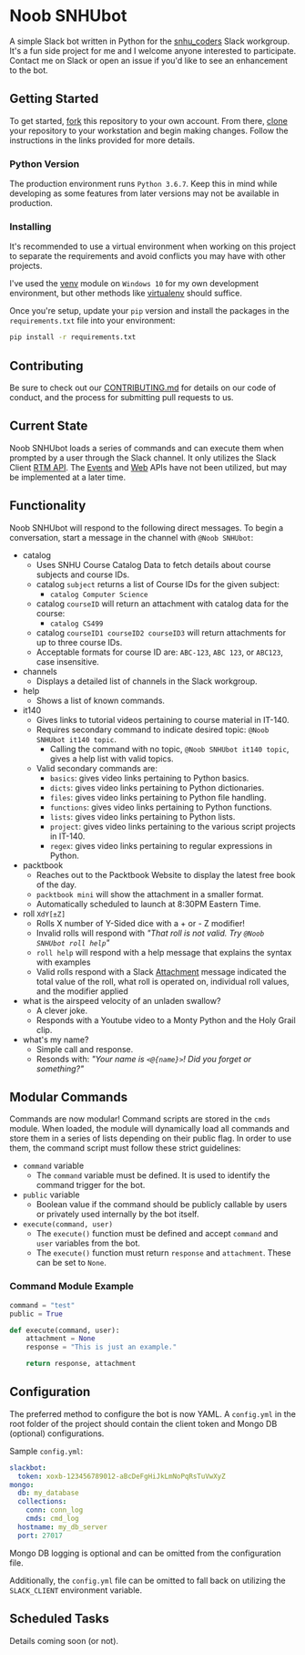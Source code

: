 # Noob SNHUbot

A simple Slack bot written in Python for the [snhu_coders](https://snhu_coders.slack.com) Slack workgroup. It's a fun side project for me and I welcome anyone interested to participate. Contact me on Slack or open an issue if you'd like to see an enhancement to the bot.

## Getting Started

To get started, [fork](https://help.github.com/en/articles/fork-a-repo) this repository to your own account. From there, [clone](https://help.github.com/en/articles/cloning-a-repository) your repository to your workstation and begin making changes. Follow the instructions in the links provided for more details.

### Python Version

The production environment runs `Python 3.6.7`. Keep this in mind while developing as some features from later versions may not be available in production.

### Installing

It's recommended to use a virtual environment when working on this project to separate the requirements and avoid conflicts you may have with other projects.

I've used the [venv](https://docs.python.org/3/library/venv.html) module on `Windows 10` for my own development environment, but other methods like [virtualenv](https://virtualenv.pypa.io/en/latest/) should suffice.

Once you're setup, update your `pip` version and install the packages in the `requirements.txt` file into your environment:

```bash
pip install -r requirements.txt
```

## Contributing

Be sure to check out our [CONTRIBUTING.md](CONTRIBUTING.md) for details on our code of conduct, and the process for submitting pull requests to us.

## Current State

Noob SNHUbot loads a series of commands and can execute them when prompted by a user through the Slack channel.  It only utilizes the Slack Client [RTM API](https://api.slack.com/rtm). The [Events](https://api.slack.com/events) and [Web](https://api.slack.com/web) APIs have not been utilized, but may be implemented at a later time.

## Functionality

Noob SNHUbot will respond to the following direct messages. To begin a conversation, start a message in the channel with `@Noob SNHUbot`:

* catalog
  * Uses SNHU Course Catalog Data to fetch details about course subjects and course IDs.
  * catalog `subject` returns a list of Course IDs for the given subject:
    * `catalog Computer Science`
  * catalog `courseID` will return an attachment with catalog data for the course:
    * `catalog CS499`
  * catalog `courseID1 courseID2 courseID3` will return attachments for up to three course IDs.
  * Acceptable formats for course ID are: `ABC-123`, `ABC 123`, or `ABC123`, case insensitive.
* channels
  * Displays a detailed list of channels in the Slack workgroup.
* help
  * Shows a list of known commands.
* it140
  * Gives links to tutorial videos pertaining to course material in IT-140.
  * Requires secondary command to indicate desired topic: `@Noob SNHUbot it140 topic`.
    * Calling the command with no topic, `@Noob SNHUbot it140 topic`, gives a help list with valid topics.
  * Valid secondary commands are:
    * `basics`: gives video links pertaining to Python basics.
    * `dicts`: gives video links pertaining to Python dictionaries.
    * `files`: gives video links pertaining to Python file handling.
    * `functions`: gives video links pertaining to Python functions.
    * `lists`: gives video links pertaining to Python lists.
    * `project`: gives video links pertaining to the various script projects in IT-140.
    * `regex`: gives video links pertaining to regular expressions in Python. 
* packtbook
  * Reaches out to the Packtbook Website to display the latest free book of the day.
  * `packtbook mini` will show the attachment in a smaller format.
  * Automatically scheduled to launch at 8:30PM Eastern Time.
* roll `XdY[±Z]`
  * Rolls X number of Y-Sided dice with a + or - Z modifier!
  * Invalid rolls will respond with _"That roll is not valid. Try `@Noob SNHUbot roll help`"_
  * `roll help` will respond with a help message that explains the syntax with examples
  * Valid rolls respond with a Slack [Attachment](https://api.slack.com/docs/message-attachments) message indicated the total value of the roll, what roll is operated on, individual roll values, and the modifier applied
* what is the airspeed velocity of an unladen swallow?
  * A clever joke.
  * Responds with a Youtube video to a Monty Python and the Holy Grail clip.
* what's my name?
  * Simple call and response.
  * Resonds with: _"Your name is `<@{name}>`! Did you forget or something?"_

## Modular Commands

Commands are now modular! Command scripts are stored in the `cmds` module.  When loaded, the module
will dynamically load all commands and store them in a series of lists depending on their public flag.
In order to use them, the command script must follow these strict guidelines:

* `command` variable
  * The `command` variable must be defined. It is used to identify the command trigger for the bot.
* `public` variable
  * Boolean value if the command should be publicly callable by users or privately used internally by the bot itself.
* `execute(command, user)`
  * The `execute()` function must be defined and accept `command` and `user` variables from the bot.
  * The `execute()` function must return `response` and `attachment`. These can be set to `None`.

### Command Module Example

```python
command = "test"
public = True

def execute(command, user):
    attachment = None
    response = "This is just an example."

    return response, attachment
```

## Configuration

The preferred method to configure the bot is now YAML. A `config.yml` in the root folder of the project
should contain the client token and Mongo DB (optional) configurations.

Sample `config.yml`:

```yaml
slackbot:
  token: xoxb-123456789012-aBcDeFgHiJkLmNoPqRsTuVwXyZ  
mongo:  
  db: my_database
  collections:
    conn: conn_log
    cmds: cmd_log
  hostname: my_db_server
  port: 27017
```

Mongo DB logging is optional and can be omitted from the configuration file.

Additionally, the `config.yml` file can be omitted to fall back on utilizing the `SLACK_CLIENT` environment variable.

## Scheduled Tasks

Details coming soon (or not).
